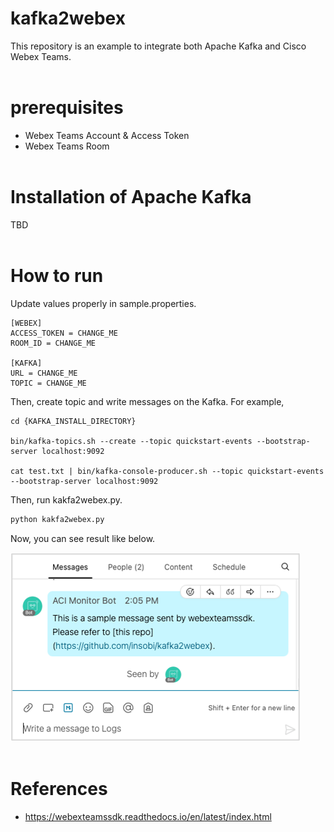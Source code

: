 # kafka2webex
This repository is an example to integrate both Apache Kafka and Cisco Webex Teams.
<br><br>

# prerequisites
- Webex Teams Account & Access Token
- Webex Teams Room
<br><br>

# Installation of Apache Kafka
TBD
<br><br>

# How to run
Update values properly in sample.properties.
```
[WEBEX]
ACCESS_TOKEN = CHANGE_ME
ROOM_ID = CHANGE_ME

[KAFKA]
URL = CHANGE_ME
TOPIC = CHANGE_ME
```

Then, create topic and write messages on the Kafka. For example,
```
cd {KAFKA_INSTALL_DIRECTORY}

bin/kafka-topics.sh --create --topic quickstart-events --bootstrap-server localhost:9092

cat test.txt | bin/kafka-console-producer.sh --topic quickstart-events --bootstrap-server localhost:9092
```

Then, run kakfa2webex.py.
```python
python kakfa2webex.py
```

Now, you can see result like below.

![webex](/images/webex.png)
<br><br>

# References
- https://webexteamssdk.readthedocs.io/en/latest/index.html
